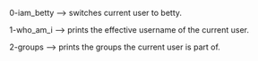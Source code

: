 0-iam_betty --> switches current user to betty.

1-who_am_i --> prints the effective username of the current user.

2-groups --> prints the groups the current user is part of.


